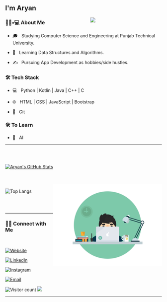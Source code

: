 <h2> I'm Aryan</h2>

<img align='right' src="https://media.giphy.com/media/Vf3ZKdillTMOOaOho0/giphy.gif" width="230">

<h3> 👨🏻•💻 About Me </h3>



- 🎓 &nbsp; Studying Computer Science and Engineering at Punjab Technical University.

- 🌱 &nbsp; Learning Data Structures and Algorithms.

- ✍️ &nbsp; Pursuing App Development as hobbies/side hustles.



<h3>🛠 Tech Stack</h3>



- 💻 &nbsp; Python | Kotlin | Java | C++ | C 

- 🌐 &nbsp; HTML | CSS | JavaScript | Bootstrap

- 🔧 &nbsp; Git



<h3>🛠 To Learn</h3>

- 🔧 &nbsp; AI

<hr>



<br/><br/>

[![Aryan's GitHub Stats](https://github-readme-stats.vercel.app/api?username=iaryank&show_icons=true)](https://github.com/iaryank)

<br/>

<br/>

<img src="https://github.com/nirala69/nirala69/blob/master/70804f7e25b11f29db904f2fa7b4cd9d.gif" width="350" align='right'>

![Top Langs](https://github-readme-stats.vercel.app/api/top-langs/?username=iaryank&show_icons=true)

<br><br>



<hr>



<h3> 🤝🏻 Connect with Me </h3>

<br>



<p align="center">

<a href="https://iaryank.github.io/iAryan/"><img alt="Website" src="https://img.shields.io/badge/iaryank.github.io/iAryan-black?style=flat-square&logo=google-chrome"></a>

<a href="https://www.linkedin.com/in/iaryank/"><img alt="LinkedIn" src="https://img.shields.io/badge/LinkedIn-Aryan%20K-blue?style=flat-square&logo=linkedin"></a>

<a href="https://www.instagram.com/i.aryank/"><img alt="Instagram" src="https://img.shields.io/badge/Instagram-i.aryank-black?style=flat-square&logo=instagram"></a>

<a href="mailto:aryankinmail@gmail.com"><img alt="Email" src="https://img.shields.io/badge/Email-aryankinmail@gmail.com-blue?style=flat-square&logo=gmail"></a>

</p>





![Visitor count](https://visitor-badge.laobi.icu/badge?page_id=iaryank.iaryank)   <img src="https://media.giphy.com/media/dxn6fRlTIShoeBr69N/giphy.gif" width="30">





<hr>




<!--
**iAryanK/iAryanK** is a ✨ _special_ ✨ repository because its `README.md` (this file) appears on your GitHub profile.

Here are some ideas to get you started:

- 🔭 I’m currently working on ...
- 🌱 I’m currently learning ...
- 👯 I’m looking to collaborate on ...
- 🤔 I’m looking for help with ...
- 💬 Ask me about ...
- 📫 How to reach me: ...
- 😄 Pronouns: ...
- ⚡ Fun fact: ...
-->

<!--
**iAryanK/iAryanK** is a ✨ _special_ ✨ repository because its `README.md` (this file) appears on your GitHub profile.

Here are some ideas to get you started:

- 🔭 I’m currently working on ...
- 🌱 I’m currently learning ...
- 👯 I’m looking to collaborate on ...
- 🤔 I’m looking for help with ...
- 💬 Ask me about ...
- 📫 How to reach me: ...
- 😄 Pronouns: ...
- ⚡ Fun fact: ...
-->
